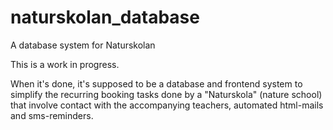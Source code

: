 # naturskolan_database
A database system for Naturskolan

This is a work in progress.

When it's done, it's supposed to be a database and frontend system to simplify the recurring booking tasks done by a "Naturskola" (nature school) that involve contact with the accompanying teachers, automated html-mails and sms-reminders.  
